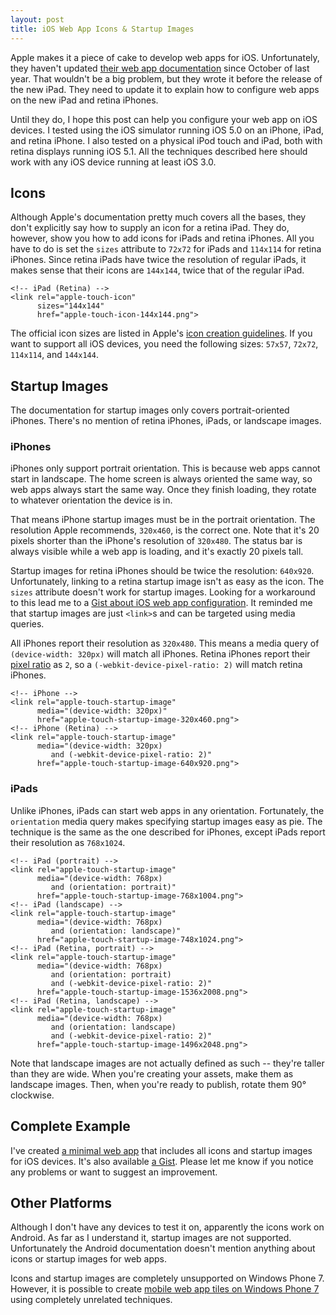 ```yaml
---
layout: post
title: iOS Web App Icons & Startup Images
---
```


Apple makes it a piece of cake to develop web apps for iOS.
Unfortunately, they haven't updated [their web app documentation][1]
since October of last year. That wouldn't be a big problem, but
they wrote it before the release of the new iPad. They need to
update it to explain how to configure web apps on the new iPad and
retina iPhones.

Until they do, I hope this post can help you configure your web app
on iOS devices. I tested using the iOS simulator running iOS 5.0
on an iPhone, iPad, and retina iPhone. I also tested on a physical
iPod touch and iPad, both with retina displays running iOS 5.1. All
the techniques described here should work with any iOS device running
at least iOS 3.0.

## Icons

Although Apple's documentation pretty much covers all the bases,
they don't explicitly say how to supply an icon for a retina iPad.
They do, however, show you how to add icons for iPads and retina
iPhones. All you have to do is set the `sizes` attribute to `72x72`
for iPads and `114x114` for retina iPhones. Since retina iPads have
twice the resolution of regular iPads, it makes sense that their
icons are `144x144`, twice that of the regular iPad.

    <!-- iPad (Retina) -->
    <link rel="apple-touch-icon"
          sizes="144x144"
          href="apple-touch-icon-144x144.png">

The official icon sizes are listed in Apple's [icon creation
guidelines][2]. If you want to support all iOS devices, you need
the following sizes: `57x57`, `72x72`, `114x114`, and `144x144`.

## Startup Images

The documentation for startup images only covers portrait-oriented
iPhones. There's no mention of retina iPhones, iPads, or landscape
images.

### iPhones

iPhones only support portrait orientation. This is because web apps
cannot start in landscape. The home screen is always oriented the
same way, so web apps always start the same way. Once they finish
loading, they rotate to whatever orientation the device is in.

That means iPhone startup images must be in the portrait orientation.
The resolution Apple recommends, `320x460`, is the correct one.
Note that it's 20 pixels shorter than the iPhone's resolution of
`320x480`. The status bar is always visible while a web app is
loading, and it's exactly 20 pixels tall.

Startup images for retina iPhones should be twice the resolution:
`640x920`. Unfortunately, linking to a retina startup image isn't
as easy as the icon. The `sizes` attribute doesn't work for startup
images. Looking for a workaround to this lead me to a [Gist about
iOS web app configuration][3]. It reminded me that startup images
are just `<link>`s and can be targeted using media queries.

All iPhones report their resolution as `320x480`. This means a media
query of `(device-width: 320px)` will match all iPhones. Retina
iPhones report their [pixel ratio][4] as `2`, so a
`(-webkit-device-pixel-ratio: 2)` will match retina iPhones.

    <!-- iPhone -->
    <link rel="apple-touch-startup-image"
          media="(device-width: 320px)"
          href="apple-touch-startup-image-320x460.png">
    <!-- iPhone (Retina) -->
    <link rel="apple-touch-startup-image"
          media="(device-width: 320px)
             and (-webkit-device-pixel-ratio: 2)"
          href="apple-touch-startup-image-640x920.png">

### iPads

Unlike iPhones, iPads can start web apps in any orientation.
Fortunately, the `orientation` media query makes specifying startup
images easy as pie. The technique is the same as the one described
for iPhones, except iPads report their resolution as `768x1024`.

    <!-- iPad (portrait) -->
    <link rel="apple-touch-startup-image"
          media="(device-width: 768px)
             and (orientation: portrait)"
          href="apple-touch-startup-image-768x1004.png">
    <!-- iPad (landscape) -->
    <link rel="apple-touch-startup-image"
          media="(device-width: 768px)
             and (orientation: landscape)"
          href="apple-touch-startup-image-748x1024.png">
    <!-- iPad (Retina, portrait) -->
    <link rel="apple-touch-startup-image"
          media="(device-width: 768px)
             and (orientation: portrait)
             and (-webkit-device-pixel-ratio: 2)"
          href="apple-touch-startup-image-1536x2008.png">
    <!-- iPad (Retina, landscape) -->
    <link rel="apple-touch-startup-image"
          media="(device-width: 768px)
             and (orientation: landscape)
             and (-webkit-device-pixel-ratio: 2)"
          href="apple-touch-startup-image-1496x2048.png">

Note that landscape images are not actually defined as such --
they're taller than they are wide. When you're creating your assets,
make them as landscape images. Then, when you're ready to publish,
rotate them 90° clockwise.

## Complete Example

I've created [a minimal  web app][5] that includes all icons and
startup images for iOS devices. It's also available [a Gist][6].
Please let me know if you notice any problems or want to suggest
an improvement.

## Other Platforms

Although I don't have any devices to test it on, apparently the
icons work on Android. As far as I understand it, startup images
are not supported. Unfortunately the Android documentation doesn't
mention anything about icons or startup images for web apps.

Icons and startup images are completely unsupported on Windows Phone
7. However, it is possible to create [mobile web app tiles on Windows
Phone 7][7] using completely unrelated techniques.

[1]: http://developer.apple.com/library/ios/#DOCUMENTATION/AppleApplications/Reference/SafariWebContent/ConfiguringWebApplications/ConfiguringWebApplications.html
[2]: http://developer.apple.com/library/ios/#DOCUMENTATION/UserExperience/Conceptual/MobileHIG/IconsImages/IconsImages.html#//apple_ref/doc/uid/TP40006556-CH14
[3]: https://gist.github.com/472519
[4]: https://developer.mozilla.org/en/CSS/Media_queries#-moz-device-pixel-ratio
[5]: /static/pages/2012-03-27-web-app.html
[6]: https://gist.github.com/2222823
[7]: /2012/02/03/windows-phone-7-web-page-tiles/
